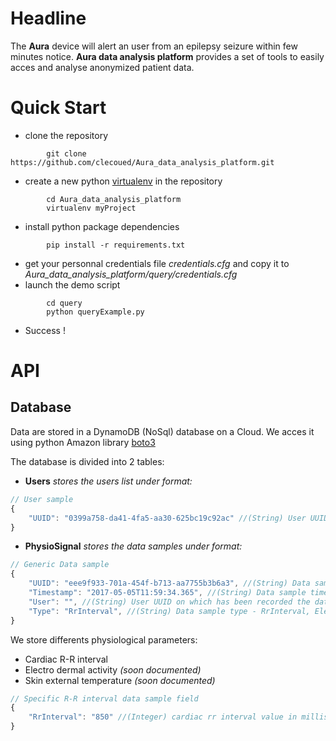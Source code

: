 # Headline #
The **Aura** device will alert an user from an epilepsy seizure within few minutes notice.
**Aura data analysis platform** provides a set of tools to easily acces and analyse anonymized patient data.

# Quick Start #

 - clone the repository

```
        git clone https://github.com/clecoued/Aura_data_analysis_platform.git
```
 - create a new python [virtualenv](http://python-guide-pt-br.readthedocs.io/en/latest/dev/virtualenvs/) in the repository
```
        cd Aura_data_analysis_platform
        virtualenv myProject
```
 - install python package dependencies
```
        pip install -r requirements.txt
```
 - get your personnal credentials file *credentials.cfg* and copy it to *Aura_data_analysis_platform/query/credentials.cfg*
 - launch the demo script
```
        cd query
        python queryExample.py
```
 - Success !

# API #
## Database

Data are stored in a DynamoDB (NoSql) database on a Cloud. 
We acces it using python Amazon library [boto3](http://boto3.readthedocs.io/en/latest/reference/services/dynamodb.html) 

The database is divided into 2 tables:

- **Users** *stores the users list under format:*
```javascript
// User sample
{
    "UUID": "0399a758-da41-4fa5-aa30-625bc19c92ac" //(String) User UUID 
}
```
- **PhysioSignal** *stores the data samples under format:*
```javascript
// Generic Data sample
{
    "UUID": "eee9f933-701a-454f-b713-aa7755b3b6a3", //(String) Data sample UUID
    "Timestamp": "2017-05-05T11:59:34.365", //(String) Data sample timestamp stored following iso8601 format
    "User": "", //(String) User UUID on which has been recorded the data sample
    "Type": "RrInterval", //(String) Data sample type - RrInterval, ElectroDermalActivity, Temperature ...
}
```

We store differents physiological parameters:

- Cardiac R-R interval
- Electro dermal activity *(soon documented)*
- Skin external temperature *(soon documented)*


```javascript
// Specific R-R interval data sample field
{
    "RrInterval": "850" //(Integer) cardiac rr interval value in milliseconds 
}
```



